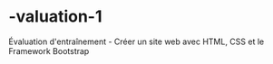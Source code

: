 # -valuation-1
Évaluation d'entraînement - Créer un site web avec HTML, CSS et le Framework Bootstrap

